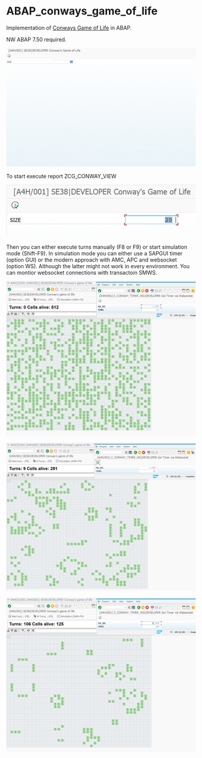 # ABAP_conways_game_of_life

Implementation of [Conways Game of Life](https://en.wikipedia.org/wiki/Conway%27s_Game_of_Life) in ABAP. 

NW ABAP 7.50 required.

![demo](/assets/gol.gif?raw=true "demo")

To start execute report ZCG_CONWAY_VIEW

![Start screen](/assets/start_screen.png "Start screen")

Then you can either execute turns manually (F8 or F9) or start simulation mode (Shift-F9).
In simulation mode you can either use a SAPGUI timer (option GUI) or the modern approach with AMC, APC and websocket (option WS). Although the latter might not work in every environment. You can montior websocket connections with transactoin SMWS.

![Init](/assets/gol_with_websocket_timer.png "Init")

![After 10 turns](/assets/gol_after_10_turns.png "After 10 turns")

![After 110 turns](/assets/gol_after_110_turns.png "After 110 turns")
